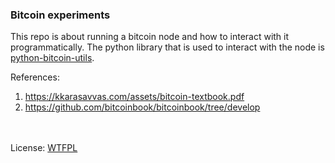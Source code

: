 ### Bitcoin experiments

This repo is about running a bitcoin node and how to interact with it programmatically. The python library that is used to interact with the node is [python-bitcoin-utils](https://github.com/karask/python-bitcoin-utils).


References:
1. https://kkarasavvas.com/assets/bitcoin-textbook.pdf
2. https://github.com/bitcoinbook/bitcoinbook/tree/develop





<br><br>License: [WTFPL](http://www.wtfpl.net/)